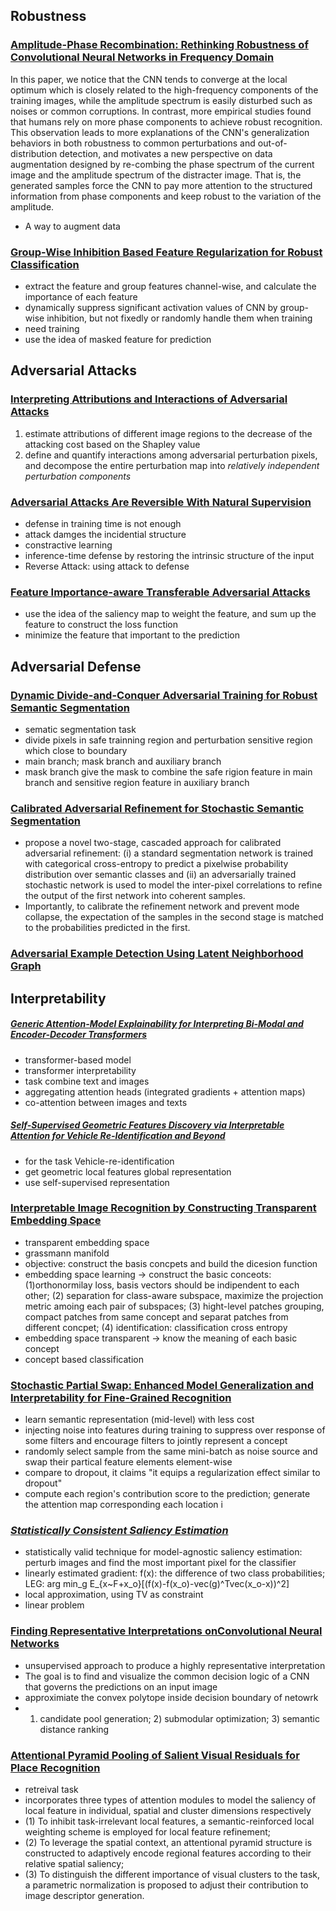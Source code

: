 ## Robustness

### [Amplitude-Phase Recombination: Rethinking Robustness of Convolutional Neural Networks in Frequency Domain](https://openaccess.thecvf.com/content/ICCV2021/html/Chen_Amplitude-Phase_Recombination_Rethinking_Robustness_of_Convolutional_Neural_Networks_in_Frequency_ICCV_2021_paper.html)
In this paper, we notice that the CNN tends to converge at the local optimum which is closely related to the high-frequency components of the training images, while the amplitude spectrum is easily disturbed such as noises or common corruptions. In contrast, more empirical studies found that humans rely on more phase components to achieve robust recognition. This observation leads to more explanations of the CNN's generalization behaviors in both robustness to common perturbations and out-of-distribution detection, and motivates a new perspective on data augmentation designed by re-combing the phase spectrum of the current image and the amplitude spectrum of the distracter image. That is, the generated samples force the CNN to pay more attention to the structured information from phase components and keep robust to the variation of the amplitude.

- A way to augment data

### [Group-Wise Inhibition Based Feature Regularization for Robust Classification](https://openaccess.thecvf.com/content/ICCV2021/html/Liu_Group-Wise_Inhibition_Based_Feature_Regularization_for_Robust_Classification_ICCV_2021_paper.html)

- extract the feature and group features channel-wise, and calculate the importance of each feature
- dynamically suppress significant activation values of CNN by group-wise inhibition, but not fixedly or randomly handle them when training
- need training
- use the idea of masked feature for prediction

## Adversarial Attacks

### [Interpreting Attributions and Interactions of Adversarial Attacks](https://openaccess.thecvf.com/content/ICCV2021/html/Wang_Interpreting_Attributions_and_Interactions_of_Adversarial_Attacks_ICCV_2021_paper.html)

1. estimate attributions of different image regions to the decrease of the attacking cost based on the
Shapley value
2. define and quantify interactions among
adversarial perturbation pixels, and decompose the entire perturbation map into *relatively independent perturbation components*

### [Adversarial Attacks Are Reversible With Natural Supervision](https://openaccess.thecvf.com/content/ICCV2021/html/Mao_Adversarial_Attacks_Are_Reversible_With_Natural_Supervision_ICCV_2021_paper.html)

- defense in training time is not enough
- attack damges the incidential structure
- constractive learning
- inference-time defense by restoring the intrinsic structure of the input
- Reverse Attack: using attack to defense 

### [Feature Importance-aware Transferable Adversarial Attacks](https://openaccess.thecvf.com/content/ICCV2021/papers/Wang_Feature_Importance-Aware_Transferable_Adversarial_Attacks_ICCV_2021_paper.pdf)

- use the idea of the saliency map to weight the feature, and sum up the feature to construct the loss function
- minimize the feature that important to the prediction 

## Adversarial Defense

### [Dynamic Divide-and-Conquer Adversarial Training for Robust Semantic Segmentation](https://openaccess.thecvf.com/content/ICCV2021/html/Xu_Dynamic_Divide-and-Conquer_Adversarial_Training_for_Robust_Semantic_Segmentation_ICCV_2021_paper.html)

- sematic segmentation task
- divide pixels in safe trainning region and perturbation sensitive region which close to boundary
- main branch; mask branch and auxiliary branch
- mask branch give the mask to combine the safe rigion feature in main branch and sensitive region feature in auxiliary branch

### [Calibrated Adversarial Refinement for Stochastic Semantic Segmentation](https://openaccess.thecvf.com/content/ICCV2021/html/Kassapis_Calibrated_Adversarial_Refinement_for_Stochastic_Semantic_Segmentation_ICCV_2021_paper.html)

- propose a novel two-stage, cascaded approach for calibrated adversarial refinement: (i) a standard segmentation network is trained with categorical cross-entropy to predict a pixelwise probability distribution over semantic classes and (ii) an adversarially trained stochastic network is used to model the inter-pixel correlations to refine the output of the first network into coherent samples. 
- Importantly, to calibrate the refinement network and prevent mode collapse, the expectation of the samples in the second stage is matched to the probabilities predicted in the first.

### [Adversarial Example Detection Using Latent Neighborhood Graph](https://openaccess.thecvf.com/content/ICCV2021/html/Abusnaina_Adversarial_Example_Detection_Using_Latent_Neighborhood_Graph_ICCV_2021_paper.html)



## Interpretability

##### [Generic Attention-Model Explainability for Interpreting Bi-Modal and Encoder-Decoder Transformers](https://openaccess.thecvf.com/content/ICCV2021/html/Chefer_Generic_Attention-Model_Explainability_for_Interpreting_Bi-Modal_and_Encoder-Decoder_Transformers_ICCV_2021_paper.html)

- transformer-based model
- transformer interpretability
- task combine text and images
- aggregating attention heads (integrated gradients + attention maps)
- co-attention between images and texts

##### [Self-Supervised Geometric Features Discovery via Interpretable Attention for Vehicle Re-Identification and Beyond](https://openaccess.thecvf.com/content/ICCV2021/papers/Li_Self-Supervised_Geometric_Features_Discovery_via_Interpretable_Attention_for_Vehicle_Re-Identification_ICCV_2021_paper.pdf)

- for the task Vehicle-re-identification
- get geometric local features  global representation
- use self-supervised representation

### [Interpretable Image Recognition by Constructing Transparent Embedding Space](https://openaccess.thecvf.com/content/ICCV2021/html/Wang_Interpretable_Image_Recognition_by_Constructing_Transparent_Embedding_Space_ICCV_2021_paper.html)

- transparent embedding space
- grassmann manifold
- objective: construct the basis concpets and build the dicesion function
- embedding space learning -> construct the basic conceots: (1)orthonormilay loss, basis vectors should be indipendent to each other; (2) separation for class-aware subspace, maximize the projection metric amoing each pair of subspaces; (3) hight-level patches grouping, compact patches from same concept and separat patches from different concpet; (4) identification: classification cross entropy
- embedding space transparent -> know the meaning of each basic concept
- concept based classification

### [Stochastic Partial Swap: Enhanced Model Generalization and Interpretability for Fine-Grained Recognition](https://openaccess.thecvf.com/content/ICCV2021/html/Huang_Stochastic_Partial_Swap_Enhanced_Model_Generalization_and_Interpretability_for_Fine-Grained_ICCV_2021_paper.html)

- learn semantic representation (mid-level) with less cost
- injecting noise into features during training to suppress over response of some filters and encourage filters to jointly represent a concept
- randomly select sample from the same mini-batch as noise source and swap their partical feature elements element-wise
- compare to dropout, it claims "it equips a regularization effect similar to dropout"
- compute each region's contribution score to the prediction; generate the attention map corresponding each location i

### [*Statistically Consistent Saliency Estimation*](https://openaccess.thecvf.com/content/ICCV2021/papers/Luo_Statistically_Consistent_Saliency_Estimation_ICCV_2021_paper.pdf)

- statistically valid technique for model-agnostic saliency estimation: perturb images and find the most important pixel for the classifier
- linearly estimated gradient: f(x): the difference of two class probabilities; LEG: arg min_g E_{x~F+x_o}[(f(x)-f(x_o)-vec(g)^Tvec(x_o-x))^2]
- local approximation, using TV as constraint
- linear problem

### [Finding Representative Interpretations onConvolutional Neural Networks](https://openaccess.thecvf.com/content/ICCV2021/papers/Lam_Finding_Representative_Interpretations_on_Convolutional_Neural_Networks_ICCV_2021_paper.pdf)

- unsupervised approach to produce a highly representative interpretation
- The goal is to find and visualize the common decision logic of a CNN that governs the predictions on an input image
- approximiate the convex polytope inside decision boundary of netowrk
- 1) candidate pool generation; 2) submodular optimization; 3) semantic distance ranking 

### [Attentional Pyramid Pooling of Salient Visual Residuals for Place Recognition](https://openaccess.thecvf.com/content/ICCV2021/html/Peng_Attentional_Pyramid_Pooling_of_Salient_Visual_Residuals_for_Place_Recognition_ICCV_2021_paper.html)

- retreival task
- incorporates three types of attention modules to model the saliency of local feature in individual, spatial and cluster dimensions respectively
- (1) To inhibit task-irrelevant local features, a semantic-reinforced local weighting scheme is employed for local feature refinement;
- (2) To leverage the spatial context, an attentional pyramid structure is constructed to adaptively encode regional features according to their relative spatial saliency;
- (3) To distinguish the different importance of visual clusters to the task, a parametric normalization is proposed to adjust their contribution to image descriptor generation.
